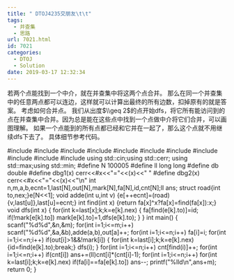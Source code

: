 ```yaml
---
title: " DTOJ4235交朋友\t\t"
tags:
  - 并查集
  - 思路
url: 7021.html
id: 7021
categories:
  - DTOJ
  - Solution
date: 2019-03-17 12:32:34
---
```


若两个点能找到一个中介，就在并查集中将这两个点合并。 那么在同一个并查集中的任意两点都可以连边，这样就可以计算出最终的所有边数，扣掉原有的就是答案。 考虑如何合并点。 我们从出度$\\geq 2$的点开始dfs，将它所有能访问到的点在并查集中合并。因为总是能在这些点中找到一个点做中介将它们合并，可以画图理解。 如果一个点能到的所有点都已经和它并在一起了，那么这个点就不用继续dfs下去了。 具体细节参考代码。

#include<iostream>
#include<cstdio>
#include<cstdlib>
#include<cmath>
#include<cstring>
#include<string>
#include<algorithm>
#include<queue>
#include<vector>
#include<set>
#include<map>
using std::cin;using std::cerr;
using std::max;using std::min;
#define N 100005
#define ll long long
#define db double
#define dbg1(x) cerr<<#x<<"="<<(x)<<" "
#define dbg2(x) cerr<<#x<<"="<<(x)<<"\\n"
int n,m,a,b,ecnt=1,last\[N\],out\[N\],mark\[N\],fa\[N\],id,cnt\[N\];ll ans;
struct road{int to,nex;}e\[N<<1\];
void adde(int u,int v) {e\[++ecnt\]=(road){v,last\[u\]},last\[u\]=ecnt;}
int find(int x) {return fa\[x\]^x?fa\[x\]=find(fa\[x\]):x;}
void dfs(int x)
{
	for(int k=last\[x\];k;k=e\[k\].nex)
	{
		fa\[find(e\[k\].to)\]=id;
		if(!mark\[e\[k\].to\]) mark\[e\[k\].to\]=1,dfs(e\[k\].to);
	}
}
int main()
{
	scanf("%d%d",&n,&m);
	for(int i=1;i<=m;i++) scanf("%d%d",&a,&b),adde(a,b),out\[a\]++;
	for(int i=1;i<=n;i++) fa\[i\]=i;
	for(int i=1;i<=n;i++)
		if(out\[i\]>1&&!mark\[i\])
		{
			for(int k=last\[i\];k;k=e\[k\].nex) {id=find(e\[k\].to);break;}
			dfs(i);
		}
	for(int i=1;i<=n;i++) cnt\[find(i)\]++;
	for(int i=1;i<=n;i++) if(cnt\[i\]) ans+=(ll)cnt\[i\]*(cnt\[i\]-1);
	for(int i=1;i<=n;i++)
		for(int k=last\[i\];k;k=e\[k\].nex) if(fa\[i\]==fa\[e\[k\].to\]) ans--;
	printf("%lld\\n",ans+m);
	return 0;
}
